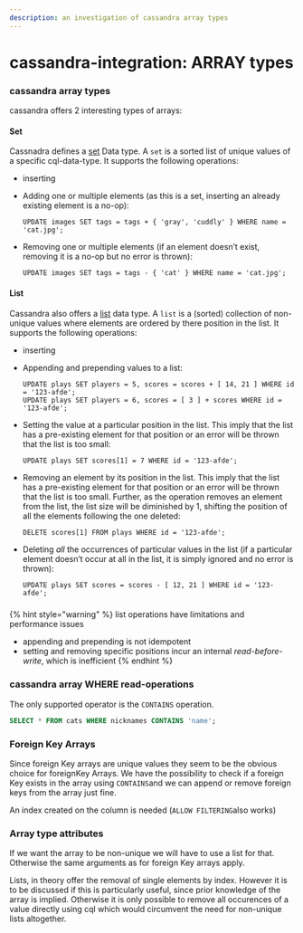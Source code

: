 ```yaml
---
description: an investigation of cassandra array types
---
```


# cassandra-integration: ARRAY types

### cassandra array types

cassandra offers 2 interesting types of arrays:

#### Set

Cassnadra defines a [set](https://cassandra.apache.org/doc/latest/cql/types.html#sets) Data type. A `set` is a sorted list of unique values of a specific cql-data-type. It supports the following operations:

* inserting
* Adding one or multiple elements \(as this is a set, inserting an already existing element is a no-op\):

  ```text
  UPDATE images SET tags = tags + { 'gray', 'cuddly' } WHERE name = 'cat.jpg';
  ```

* Removing one or multiple elements \(if an element doesn’t exist, removing it is a no-op but no error is thrown\):

  ```text
  UPDATE images SET tags = tags - { 'cat' } WHERE name = 'cat.jpg';
  ```

#### List 

Cassandra also offers a [list](https://cassandra.apache.org/doc/latest/cql/types.html#lists) data type. A `list` is a \(sorted\) collection of non-unique values where elements are ordered by there position in the list. It supports the following operations:

* inserting
* Appending and prepending values to a list:

  ```text
  UPDATE plays SET players = 5, scores = scores + [ 14, 21 ] WHERE id = '123-afde';
  UPDATE plays SET players = 6, scores = [ 3 ] + scores WHERE id = '123-afde';
  ```

* Setting the value at a particular position in the list. This imply that the list has a pre-existing element for that position or an error will be thrown that the list is too small:

  ```text
  UPDATE plays SET scores[1] = 7 WHERE id = '123-afde';
  ```

* Removing an element by its position in the list. This imply that the list has a pre-existing element for that position or an error will be thrown that the list is too small. Further, as the operation removes an element from the list, the list size will be diminished by 1, shifting the position of all the elements following the one deleted:

  ```text
  DELETE scores[1] FROM plays WHERE id = '123-afde';
  ```

* Deleting _all_ the occurrences of particular values in the list \(if a particular element doesn’t occur at all in the list, it is simply ignored and no error is thrown\):

  ```text
  UPDATE plays SET scores = scores - [ 12, 21 ] WHERE id = '123-afde';
  ```

### 

{% hint style="warning" %}
list operations have limitations and performance issues

*  appending and prepending  is not idempotent
* setting and removing specific positions incur an internal _read-before-write_, which is inefficient
{% endhint %}

### cassandra array WHERE read-operations

The only supported operator is the `CONTAINS` operation.

```sql
SELECT * FROM cats WHERE nicknames CONTAINS 'name';
```

### Foreign Key Arrays

Since foreign Key arrays are unique values they seem to be the obvious choice for foreignKey Arrays. We have the possibility to check if a foreign Key exists in the array using `CONTAINS`and we can append or remove foreign keys from the array just fine.

An index created on the column is needed \(`ALLOW FILTERING`also works\)

### Array type attributes

If we want the array to be non-unique we will have to use a list for that. Otherwise the same arguments as for foreign Key arrays apply.

Lists, in theory offer the removal of single elements by index. However it is to be discussed if this is particularly useful, since prior knowledge of the array is implied. Otherwise it is only possible to remove all occurences of a value directly using cql which would circumvent the need for non-unique lists altogether.





